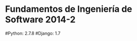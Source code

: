 Fundamentos de Ingeniería de Software 2014-2
============================================

#Python: 2.7.8
#Django: 1.7
